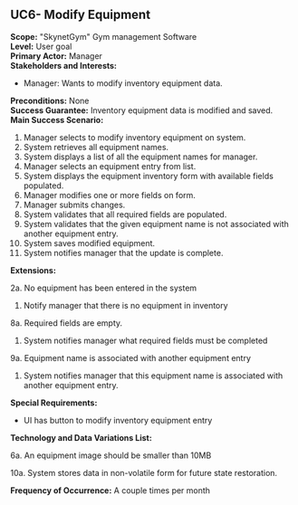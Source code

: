UC6- Modify Equipment
----------------------------------------

**Scope:** "SkynetGym" Gym management Software  
**Level:** User goal  
**Primary Actor:** Manager  
**Stakeholders and Interests:**

- Manager: Wants to modify inventory equipment data.

**Preconditions:** None  
**Success Guarantee:** Inventory equipment data is modified and saved.  
**Main Success Scenario:**

1.	Manager selects to modify inventory equipment on system.
2.	System retrieves all equipment names.
3.	System displays a list of all the equipment names for manager.
4.	Manager selects an equipment entry from list.
5.	System displays the equipment inventory form with available fields populated.
6.	Manager modifies one or more fields on form.
7.	Manager submits changes.
8.	System validates that all required fields are populated.
9.	System validates that the given equipment name is not associated with another equipment entry.
10. System saves modified equipment.
11. System notifies manager that the update is complete.

**Extensions:**

2a. No equipment has been entered in the system

1.	Notify manager that there is no equipment in inventory

8a. Required fields are empty.

1. System notifies manager what required fields must be completed

9a. Equipment name is associated with another equipment entry

1.	System notifies manager that this equipment name is associated with another equipment entry.

**Special Requirements:**

- UI has button to modify inventory equipment entry

**Technology and Data Variations List:**

6a. An equipment image should be smaller than 10MB

10a. System stores data in non-volatile form for future state restoration.

**Frequency of Occurrence:** A couple times per month

